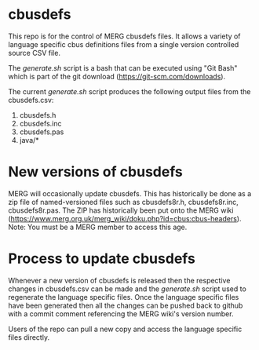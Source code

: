 # cbusdefs
This repo is for the control of MERG cbusdefs files. It allows a variety of language specific cbus definitions files from a single version controlled source CSV file.

The _generate.sh_ script is a bash that can be executed using "Git Bash" which is part of the git download (https://git-scm.com/downloads).

The current _generate.sh_ script produces the following output files from the cbusdefs.csv:
1.	cbusdefs.h
2.	cbusdefs.inc
3.	cbusdefs.pas
4.	java/\*

# New versions of cbusdefs
MERG will occasionally update cbusdefs. This has historically be done as a zip file of named-versioned files such as cbusdefs8r.h, cbusdefs8r.inc, cbusdefs8r.pas. The ZIP has historically been put onto the MERG wiki (https://www.merg.org.uk/merg_wiki/doku.php?id=cbus:cbus-headers). Note: You must be a MERG member to access this age.

# Process to update cbusdefs
Whenever a new version of cbusdefs is released then the respective changes in cbusdefs.csv can be made and the _generate.sh_ script used to regenerate the language specific files. Once the language specific files have been generated then all the changes can be pushed back to github with a commit comment referencing the MERG wiki's version number.

Users of the repo can pull a new copy and access the language specific files directly.

